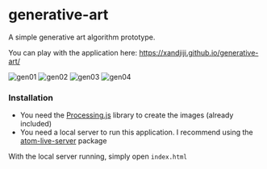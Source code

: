 # generative-art

A simple generative art algorithm prototype.

You can play with the application here: https://xandjiji.github.io/generative-art/

![gen01](https://i.imgur.com/KbWmP6O.png)
![gen02](https://i.imgur.com/EfNZv3d.png)
![gen03](https://i.imgur.com/Wl4EHJQ.png)
![gen04](https://i.imgur.com/HukhAfT.png)

### Installation

  - You need the [Processing.js](https://processing.org/) library to create the images (already included)
  - You need a local server to run this application. I recommend using the [atom-live-server](https://atom.io/packages/atom-live-server) package

With the local server running, simply open ```index.html```
